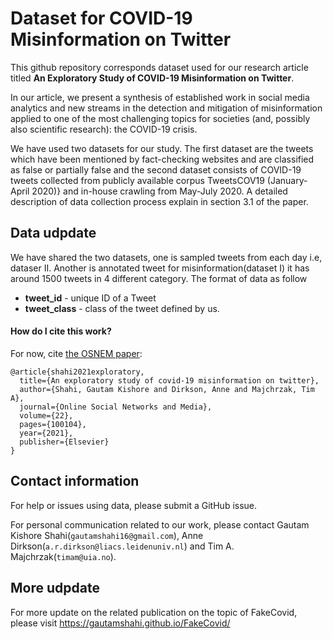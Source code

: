 # Dataset for COVID-19 Misinformation on Twitter

This github repository corresponds dataset used for our research article titled **An Exploratory Study of COVID-19 Misinformation on Twitter**.

In our article, we present a synthesis of established work in social media analytics and new streams in the detection and mitigation of misinformation applied to one of the most challenging topics for societies (and, possibly also scientific research): the COVID-19 crisis.

We have used two datasets for our study. The first dataset are the tweets which have been mentioned by fact-checking websites and are classified as false or partially false and the second dataset consists of COVID-19 tweets collected from publicly available corpus TweetsCOV19 (January-April 2020)} and in-house crawling from May-July 2020. A detailed description of data collection process explain in section 3.1 of the paper.

## Data udpdate
We have shared the two datasets, one is sampled tweets from each day i.e, dataser II.  Another is annotated tweet for misinformation(dataset I) it has around 1500 tweets in 4 different category. The format of data as follow

* **tweet_id** - unique ID of a Tweet
* **tweet_class** - class of the tweet defined by us.


#### How do I cite this work?

For now, cite [the OSNEM paper](https://doi.org/10.1016/j.osnem.2020.100104):

```
@article{shahi2021exploratory,
  title={An exploratory study of covid-19 misinformation on twitter},
  author={Shahi, Gautam Kishore and Dirkson, Anne and Majchrzak, Tim A},
  journal={Online Social Networks and Media},
  volume={22},
  pages={100104},
  year={2021},
  publisher={Elsevier}
}
```


## Contact information

For help or issues using data, please submit a GitHub issue.

For personal communication related to our work, please contact Gautam Kishore Shahi(`gautamshahi16@gmail.com`), Anne Dirkson(`a.r.dirkson@liacs.leidenuniv.nl`) and Tim A. Majchrzak(`timam@uia.no`).

## More udpdate
For more update on the related publication on the topic of FakeCovid, please visit https://gautamshahi.github.io/FakeCovid/
